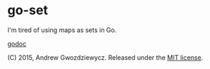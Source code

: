 go-set
======

I'm tired of using maps as sets in Go.

[godoc](http://godoc.org/github.com/apg/go-set)

(C) 2015, Andrew Gwozdziewycz. Released under the [MIT license](LICENSE).
